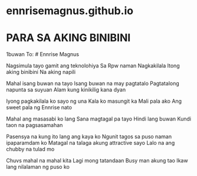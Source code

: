 # ennrisemagnus.github.io 
# PARA SA AKING BINIBINI
1buwan
To: # Ennrise Magnus

Nagsimula tayo gamit ang teknolohiya
Sa Rpw naman Nagkakilala 
Itong aking binibini 
Na aking napili

Mahal isang buwan na tayo
Isang buwan na may pagtatalo
Pagtatalong napunta sa suyuan
Alam kung kinikilig kana dyan

Iyong pagkakilala ko sayo ng una
Kala ko masungit ka
Mali pala ako
Ang sweet pala ng Ennrise nato

Mahal ang masasabi ko lang
Sana magtagal pa tayo
Hindi lang buwan
Kundi taon na pagsasamahan

Pasensya na kung ito lang ang kaya ko
Ngunit tagos sa puso naman ipaparamdam ko
Matagal na talaga akung attractive sayo
Lalo na ang chubby na tulad mo

Chuvs mahal na mahal kita
Lagi mong tatandaan
Busy man akung tao
Ikaw lang nilalaman ng puso ko

